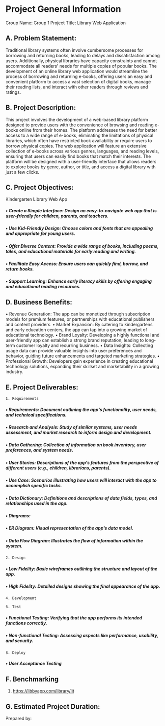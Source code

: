 # Project General Information

Group Name: Group 1
Project Title: Library Web Application

## A. Problem Statement:
Traditional library systems often involve cumbersome processes for borrowing and returning books, leading to delays and dissatisfaction among users. Additionally, physical libraries have capacity constraints and cannot accommodate all readers' needs for multiple copies of popular books. The development of an online library web application would streamline the process of borrowing and returning e-books, offering users an easy and convenient platform to access a vast selection of digital books, manage their reading lists, and interact with other readers through reviews and ratings.

## B. Project Description:
This project involves the development of a web-based library platform designed to provide users with the convenience of browsing and reading e-books online from their homes. The platform addresses the need for better access to a wide range of e-books, eliminating the limitations of physical libraries, which often have restricted book availability or require users to borrow physical copies. The web application will feature an extensive collection of e-books across various genres, languages, and reading levels, ensuring that users can easily find books that match their interests. The platform will be designed with a user-friendly interface that allows readers to explore books by genre, author, or title, and access a digital library with just a few clicks.

## C. Project Objectives:
Kindergarten Library Web App
##### •	Create a Simple Interface: Design an easy-to-navigate web app that is user-friendly for children, parents, and teachers.
##### •	Use Kid-Friendly Design: Choose colors and fonts that are appealing and appropriate for young users.
##### •	Offer Diverse Content:  Provide a wide range of books, including poems, tales, and educational materials for early reading and writing.
##### •	Facilitate Easy Access: Ensure users can quickly find, borrow, and return books.
##### •	Support Learning: Enhance early literacy skills by offering engaging and educational reading resources.

## D. Business Benefits:
•	Revenue Generation: The app can be monetized through subscription models for premium features, or partnerships with educational publishers and content providers.
•	Market Expansion: By catering to kindergartens and early education centers, the app can tap into a growing market of educational technology.
•	Brand Loyalty: Developing a highly functional and user-friendly app can establish a strong brand reputation, leading to long-term customer loyalty and recurring business.
•	Data Insights: Collecting usage data can provide valuable insights into user preferences and behavior, guiding future enhancements and targeted marketing strategies.
•	Professional Growth: Developers gain experience in creating educational technology solutions, expanding their skillset and marketability in a growing industry.

## E. Project Deliverables:
    1. Requirements
##### •	Requirements: Document outlining the app's functionality, user needs, and technical specifications.
##### •	Research and Analysis: Study of similar systems, user needs assessment, and market research to inform design and development.
##### •	Data Gathering: Collection of information on book inventory, user preferences, and system needs.
##### •	User Stories: Descriptions of the app's features from the perspective of different users (e.g., children, librarians, parents).
##### •	Use Case: Scenarios illustrating how users will interact with the app to accomplish specific tasks.
##### •	Data Dictionary: Definitions and descriptions of data fields, types, and relationships used in the app.
##### •   Diagrams:
##### •     ER Diagram: Visual representation of the app's data model.
##### •     Data Flow Diagram: Illustrates the flow of information within the system.
	2. Design
##### •	Low Fidelity: Basic wireframes outlining the structure and layout of the app.
##### •	High Fidelity: Detailed designs showing the final appearance of the app.
    
    4. Development      
    
    6. Test
##### •	Functional Testing: Verifying that the app performs its intended functions correctly.
##### •	Non-functional Testing: Assessing aspects like performance, usability, and security.
    
    8. Deploy
##### • User Acceptance Testing

## F. Benchmarking
  1. https://libbyapp.com/library/lit

## G. Estimated Project Duration:


Prepared by:
